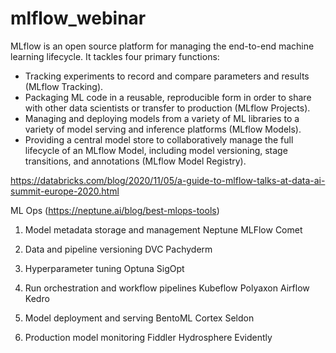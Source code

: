 # mlflow_webinar


MLflow is an open source platform for managing the end-to-end machine learning lifecycle. It tackles four primary functions:
* Tracking experiments to record and compare parameters and results (MLflow Tracking).
* Packaging ML code in a reusable, reproducible form in order to share with other data scientists or transfer to production (MLflow Projects).
* Managing and deploying models from a variety of ML libraries to a variety of model serving and inference platforms (MLflow Models).
* Providing a central model store to collaboratively manage the full lifecycle of an MLflow Model, including model versioning, stage transitions, and annotations (MLflow Model Registry).


https://databricks.com/blog/2020/11/05/a-guide-to-mlflow-talks-at-data-ai-summit-europe-2020.html

ML Ops (https://neptune.ai/blog/best-mlops-tools)

1. Model metadata storage and management
	Neptune
	MLFlow
	Comet
	
2. Data and pipeline versioning
	DVC
	Pachyderm

3. Hyperparameter tuning
	Optuna
	SigOpt

4. Run orchestration and workflow pipelines
	Kubeflow
	Polyaxon
	Airflow
	Kedro

5. Model deployment and serving
	BentoML
	Cortex
	Seldon

6. Production model monitoring
	Fiddler
	Hydrosphere
	Evidently
	
	

